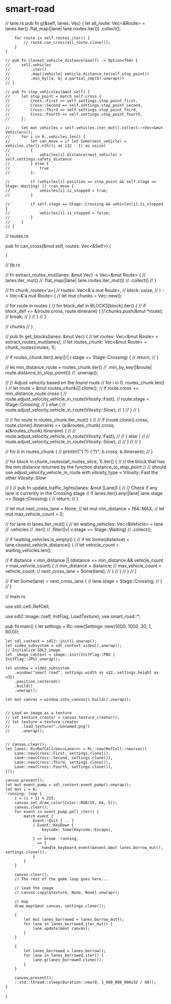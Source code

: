 # smart-road

// lane.rs
 pub fn g(&self, lanes: Vec<Self>) {
        let all_route: Vec<&Route> = lanes.iter()
            .flat_map(|lane| lane.routes.iter())
            .collect();
        
        for route in self.routes.iter() {
            // route.can_cross(all_route.clone());
        }
    }

    // pub fn closest_vehicle_distance(&self) -> Option<f64> {
    //     self.vehicles
    //         .iter()
    //         .map(|vehicle| vehicle.distance_to(self.stop_point))
    //         .min_by(|a, b| a.partial_cmp(b).unwrap())
    // }

    // pub fn stop_vehicules(&mut self) {
    //     let stop_point = match self.cross {
    //         Cross::First => self.settings.stop_point_first,
    //         Cross::Second => self.settings.stop_point_second,
    //         Cross::Third => self.settings.stop_point_third,
    //         Cross::Fourth => self.settings.stop_point_fourth,
    //     };

    //     let mut vehicles = self.vehicles.iter_mut().collect::<Vec<&mut Vehicle>>();
    //     for i in 0..vehicles.len() {
    //         let can_move = if let Some(next_vehicle) = vehicles.iter().nth((i as i32 - 1) as usize)
    //         {
    //             vehicles[i].distance(next_vehicle) > self.settings.safety_distance
    //         } else {
    //             true
    //         };

    //         if (vehicles[i].position == stop_point && self.stage == Stage::Waiting) || !can_move {
    //             vehicles[i].is_stopped = true;
    //         }

    //         if self.stage == Stage::Crossing && vehicles[i].is_stopped {
    //             vehicles[i].is_stopped = false;
    //         }
    //     }
    // }



// routes.rs

 pub fn can_cross(&mut self, routes: Vec<&Self>)  {

    }

// lib.rs



// fn extract_routes_mut(lanes: &mut Vec<Lane>) -> Vec<&mut Route> {
//     lanes.iter_mut()
//         .flat_map(|lane| lane.routes.iter_mut())
//         .collect()
// }


// fn chunk_routes<'a>(
//     routes: Vec<&'a mut Route>,
//     block: usize,
// ) -> Vec<&'a mut Route> {
//     let mut chunks = Vec::new();

//     for route in routes {
//         for block_def in BLOCKS[block].iter() {
//             if block_def == &(route.cross, route.itineraire) {
//                 chunks.push(&mut *route);
//                 break;
//             }
//         }
//     }
    
//     chunks
// }


// pub fn get_blocks(lanes: &mut Vec<Lane>) {
//     let routes: Vec<&mut Route> = extract_routes_mut(lanes);
//     let routes_chunk: Vec<&mut Route> = chunk_routes(routes, 1);

//     if routes_chunk.iter().any(|r| r.stage == Stage::Crossing) {
//         return;
//     }

//     let min_distance_route = routes_chunk.iter()
//         .min_by_key(|&route| route.distance_to_stop_point())
//         .unwrap();

//     // Adjust velocity based on the found route
//     for i in 0..routes_chunk.len() {
//         let route = &mut routes_chunk[i].clone();
//         if route.cross == min_distance_route.cross {
//             route.adjust_velocity_vehicle_in_route(Vilosity::Fast);
//             route.stage = Stage::Crossing;
//         } else {
//             route.adjust_velocity_vehicle_in_route(Vilosity::Slow);
//         }
//     }
// }


//     // for route in routes_chunk.iter_mut() {
//     //     if (route.clone().cross, route.clone().itineraire) == (a(&routes_chunk).cross, a(&routes_chunk).itineraire) {
//     //         route.adjust_velocity_vehicle_in_route(Vilosity::Fast);
//     //     } else {
//     //         route.adjust_velocity_vehicle_in_route(Vilosity::Slow);
//     //     }
//     // }


// for b in routes_chunk {
//     println!("{:?} {:?}", b.cross, b.itineraire);
// }

// for block in chunk_routes(all_routes_slice, 1).iter() {
//     // the block that has the min distance returned by the fynction distance_to_stop_point
//     // should use adjust_velocity_vehicle_in_route with vilosity_type = Vilosity::Fast the other Vilosity::Slow

// }
// pub fn update_traffic_lights(lanes: &mut [Lane]) {
//     // Check if any lane is currently in the Crossing stage
//     if lanes.iter().any(|lane| lane.stage == Stage::Crossing) {
//         return;
//     }

//     let mut next_cross_lane = None;
//     let mut min_distance = f64::MAX;
//     let mut max_vehicle_count = 0;

//     for lane in lanes.iter_mut() {
//         let waiting_vehicles: Vec<&Vehicle> = lane
//             .vehicles
//             .iter()
//             .filter(|v| v.stage == Stage::Waiting)
//             .collect();

//         if !waiting_vehicles.is_empty() {
//             if let Some(distance) = lane.closest_vehicle_distance() {
//                 let vehicle_count = waiting_vehicles.len();

//                 if distance < min_distance || (distance == min_distance && vehicle_count > max_vehicle_count) {
//                     min_distance = distance;
//                     max_vehicle_count = vehicle_count;
//                     next_cross_lane = Some(lane);
//                 }
//             }
//         }
//     }

//     if let Some(lane) = next_cross_lane {
//         lane.stage = Stage::Crossing;
//     }
// }


// main.rs

use std::cell::RefCell;

use sdl2::image::{self, InitFlag, LoadTexture};
use smart_road::*;

pub fn main() {
    let settings = Rc::new(Settings::new(1000, 1000, 30, 1, 60.0));

    let sdl_context = sdl2::init().unwrap();
    let video_subsystem = sdl_context.video().unwrap();
    // Initialize SDL2_image
    let _image_context = image::init(InitFlag::PNG | InitFlag::JPG).unwrap();

    let window = video_subsystem
        .window("smart road", settings.width as u32, settings.height as u32)
        .position_centered()
        .build()
        .unwrap();
    
    let mut canvas = window.into_canvas().build().unwrap();

    
    // Load an image as a texture
    // let texture_creator = canvas.texture_creator();
    // let texture = texture_creator
    //     .load_texture("./unnamed.png")
    //     .unwrap();


    // canvas.clear();
    let lanes: Rc<RefCell<Vec<Lane>>> = Rc::new(RefCell::new(vec![
        Lane::new(Cross::First, settings.clone()),
        Lane::new(Cross::Second, settings.clone()),
        Lane::new(Cross::Third, settings.clone()),
        Lane::new(Cross::Fourth, settings.clone()),
    ]));
    
    canvas.present();
    let mut event_pump = sdl_context.event_pump().unwrap();
    let mut i = 0;
    'running: loop {
        i = (i + 1) % 255;
        canvas.set_draw_color(Color::RGB(55, 64, 5));
        canvas.clear();
        for event in event_pump.poll_iter() {
            match event {
                Event::Quit { .. }
                | Event::KeyDown {
                    keycode: Some(Keycode::Escape),
                    ..
                } => break 'running,
                _ => {
                    handle_keyboard_event(&event,&mut lanes.borrow_mut(), settings.clone());
                }
            }
        }

        canvas.clear();
        // The rest of the game loop goes here...

        // load the image
        // canvas.copy(&texture, None, None).unwrap();

        // map
        draw_map(&mut canvas, settings.clone());

        {
            let mut lanes_borrowed = lanes.borrow_mut();
            for lane in lanes_borrowed.iter_mut() {
                lane.update(&mut canvas);
            }
        }

        {
            let lanes_borrowed = lanes.borrow();
            for lane in lanes_borrowed.iter() {
                lane.g(lanes_borrowed.clone());
            }
        }

        canvas.present();
        ::std::thread::sleep(Duration::new(0, 1_000_000_000u32 / 60));
    }
}
